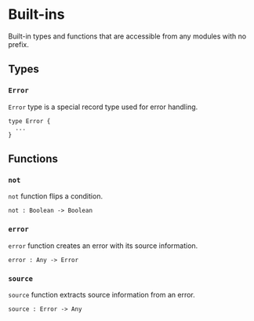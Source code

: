 # Built-ins

Built-in types and functions that are accessible from any modules with no prefix.

## Types

### `Error`

`Error` type is a special record type used for error handling.

```
type Error {
  ...
}
```

## Functions

### `not`

`not` function flips a condition.

```
not : Boolean -> Boolean
```

### `error`

`error` function creates an error with its source information.

```
error : Any -> Error
```

### `source`

`source` function extracts source information from an error.

```
source : Error -> Any
```
